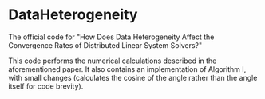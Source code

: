 # DataHeterogeneity
The official code for "How Does Data Heterogeneity Affect the Convergence Rates of Distributed Linear System Solvers?"

This code performs the numerical calculations described in the aforementioned paper. It also contains an implementation of Algorithm I, with small changes (calculates the cosine of the angle rather than the angle itself for code brevity).
